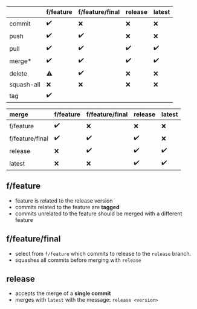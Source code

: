 ||f/feature|f/feature/final|release|latest|
|:-|:-|:-|:-|:-|
|commit|✔️|❌|❌|❌|
|push|✔️|✔️|❌|❌|
|pull|✔️|✔️|✔️|✔️|
|merge\*|✔️|✔️|✔️|✔️|
|delete|⚠️|✔️|❌|❌|
|squash-all|❌|❌|❌|❌|
|tag|✔️||||

|**merge**|f/feature|f/feature/final|release|latest|
|:-|:-|:-|:-|:-|
|f/feature|✔️|❌|❌|❌|
|f/feature/final|✔️|✔️|✔️|❌|
|release|❌|✔️|✔️|✔️|
|latest|❌|❌|✔️|✔️|


## f/feature

+ feature is related to the release version
+ commits related to the feature are **tagged**
+ commits unrelated to the feature should be merged with a different feature

## f/feature/final

+ select from `f/feature` which commits to release to the `release` branch.
+ squashes all commits before merging with `release`


## release

+ accepts the merge of a **single commit**
+ merges with `latest` with the message: `release <version>`